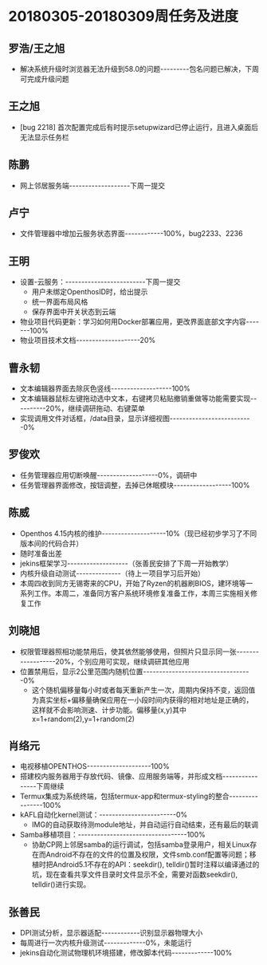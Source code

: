# 20180305-20180309周任务及进度

## 罗浩/王之旭
- 解决系统升级时浏览器无法升级到58.0的问题---------包名问题已解决，下周可完成升级问题

## 王之旭
- [bug 2218] 首次配置完成后有时提示setupwizard已停止运行，且进入桌面后无法显示任务栏

## 陈鹏
- 网上邻居服务端-------------------下周一提交

## 卢宁
- 文件管理器中增加云服务状态界面------------100%，bug2233、2236

## 王明
- 设置-云服务：-------------------------下周一提交
   - 用户未绑定OpenthosID时，给出提示
   - 统一界面布局风格
   - 保存界面中开关状态到云端
- 物业项目代码更新：学习如何用Docker部署应用，更改界面底部文字内容-------100%
- 物业项目技术文档--------------------20%

## 曹永韧
- 文本编辑器界面去除灰色竖线-------------------100%
- 文本编辑器鼠标左键拖动选中文本，右键拷贝粘贴撤销重做等功能需要实现----------20%，继续调研拖动、右键菜单
- 实现调用文件对话框，/data目录，显示详细视图--------------------------0%

## 罗俊欢
- 任务管理器应用切断唤醒-------------------0%，调研中
- 任务管理器界面修改，按钮调整，去掉已休眠模块------------------100%

## 陈威
- Openthos 4.15内核的维护--------------------10%（现已经初步学习了不同版本间的代码合并）
- 随时准备出差
- jekins框架学习-------------------（张善民安排了下周一开始教学）
- 内核升级自动测试--------------（待上一项目学习后开始）  
- 本周四收到同方无锡寄来的CPU，开始了Ryzen的机器刷BIOS，建环境等一系列工作。本周二，准备同方客户系统环境修复准备工作，本周三实施相关修复工作

## 刘晓旭
- 权限管理器照相功能禁用后，使其依然能够使用，但照片只显示同一张------------------20%，个别应用可实现，继续调研其他应用
- 位置禁用后，显示2公里范围内随机位置----------------------------------0%
   - 这个随机偏移量每小时或者每天重新产生一次，周期内保持不变，返回值为真实坐标+偏移量确保应用在一小段时间内获得的相对地址是正确的，这样就不会影响测速、计步功能。偏移量(x,y)其中 x=1+random(2),y=1+random(2)

## 肖络元
- 电视移植OPENTHOS--------------------100%
- 搭建校内服务器用于存放代码、镜像、应用服务端等，并形成文档----------------下周继续
- Termux集成为系统终端，包括termux-app和termux-styling的整合----------------100%
- kAFL自动化kernel测试：------------------------0%
   - IMG的自动获取待测module地址，并自动运行自动结束，还有最后的联调
- Samba移植项目：----------------------------------100%
   - 协助CP网上邻居samba的运行调试，包括samba登录用户，相关Linux存在而Android不存在的文件的位置及权限，文件smb.conf配置等问题；移植时把Android5.1不存在的API：seekdir(), telldir()暂时注释以编译通过的坑，现在查看共享文件目录时文件显示不全，需要对函数seekdir(), telldir()进行实现。

## 张善民
- DPI测试分析，显示器适配------------识别显示器物理大小
- 每周进行一次内核升级测试-------------0%，未能运行
- jekins自动化测试物理机环境搭建，修改脚本代码-------------100%
